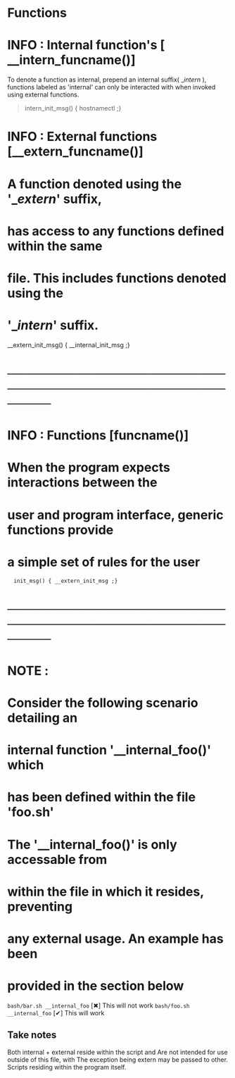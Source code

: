 # Functions

# INFO : Internal function's [ __intern_funcname()]

To denote a function as internal, prepend an
internal suffix( __intern_ ), functions
labeled as 'internal' can only be interacted
with when invoked using external functions.

  > intern_init_msg() { hostnamectl ;}

#  INFO : External functions [__extern_funcname()]
#
# A function denoted using the '__extern_' suffix, 
# has access to any functions defined within the same
# file. This includes functions denoted using the
# '__intern_' suffix. 

  __extern_init_msg() { __internal_init_msg ;}

  # ─────────────────────────────────────────────────────── #

  #  INFO : Functions [funcname()]
  #
  # When the program expects interactions between the 
  # user and program interface, generic functions provide
  # a simple set of rules for the user
    
      init_msg() { __extern_init_msg ;}

  # ─────────────────────────────────────────────────────── #

  #  NOTE : 
  #  Consider the following scenario detailing an
  #  internal function '__internal_foo()' which
  #  has been defined within the file 'foo.sh'
  #
  #  The '__internal_foo()' is only accessable from
  #  within the file in which it resides, preventing
  #  any external usage. An example has been 
  #  provided in the section below

```bash/bar.sh __internal_foo``` [✖] This will not work
```bash/foo.sh __internal_foo``` [✔] This will work

## Take notes

Both internal + external reside within the script and
Are not intended for use outside of this file, with
The exception being extern may be passed to other.
Scripts residing within the program itself.
